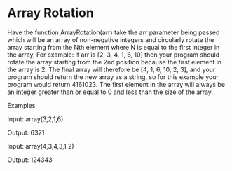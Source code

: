 # Array Rotation

Have the function ArrayRotation(arr) take the arr parameter being passed which will be an array of non-negative integers and circularly rotate the array starting from the Nth element where N is equal to the first integer in the array. For example: if arr is [2, 3, 4, 1, 6, 10] then your program should rotate the array starting from the 2nd position because the first element in the array is 2. The final array will therefore be [4, 1, 6, 10, 2, 3], and your program should return the new array as a string, so for this example your program would return 4161023. The first element in the array will always be an integer greater than or equal to 0 and less than the size of the array.

Examples

Input: array(3,2,1,6)

Output: 6321

Input: array(4,3,4,3,1,2)

Output: 124343
